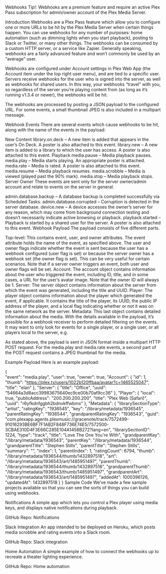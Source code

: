 Webhooks
Tip!: Webhooks are a premium feature and require an active Plex Pass subscription for admin/owner account of the Plex Media Server.

Introduction
Webhooks are a Plex Pass feature which allow you to configure one or more URLs to be hit by the Plex Media Server when certain things happen. You can use webhooks for any number of purposes: home automation (such as dimming lights when you start playback), posting to Slack or Twitter, or many other things. The webhooks can be consumed by a custom HTTP server, or a service like Zapier. Generally speaking, webhooks are a fairly advanced feature and won’t commonly be used by an “average” user.

Webhooks are configured under Account settings in Plex Web App (the Account item under the top right user menu), and are tied to a specific user. Servers receive webhooks for the user who is signed into the server, as well as webhooks for shared users. In this way, your webhooks “travel” with you, so regardless of the server you’re playing content from (as long as it’s running v1.3.4 or newer), the webhooks will be hit.

The webhooks are processed by posting a JSON payload to the configured URL. For some events, a small thumbnail JPEG is also included in a multipart message.



Webhook Events
There are several events which cause webhooks to be hit, along with the name of the events in the payload:

New Content
library.on.deck – A new item is added that appears in the user’s On Deck. A poster is also attached to this event.
library.new – A new item is added to a library to which the user has access. A poster is also attached to this event.
Playback
media.pause – Media playback pauses.
media.play – Media starts playing. An appropriate poster is attached.
media.rate – Media is rated. A poster is also attached to this event.
media.resume – Media playback resumes.
media.scrobble – Media is viewed (played past the 90% mark).
media.stop – Media playback stops.
Server Owner
These events are sent only for the server owner/admin account and relate to events on the server in general.

admin.database.backup – A database backup is completed successfully via Scheduled Tasks.
admin.database.corrupted – Corruption is detected in the server database.
device.new – A device accesses the owner’s server for any reason, which may come from background connection testing and doesn’t necessarily indicate active browsing or playback.
playback.started – Playback is started by a shared user for the server. A poster is also attached to this event.
Webhook Payload
The payload consists of five different parts.

Top-level: This contains event, user, and owner attributes. The event attribute holds the name of the event, as specified above. The user and owner flags indicate whether the event is sent because the user has a webhook configured (user flag is set) or because the server owner has a webhook set (the owner flag is set). This can be very useful for certain scenarios. Note that if a server owner triggers an event, both user and owner flags will be set.
Account: The account object contains information about the user who triggered the event, including ID, title, and in some cases, a URL for the user’s avatar image. Note that the owner ID will always be 1.
Server: The server object contains information about the server from which the event was generated, including the title and UUID.
Player: The player object contains information about the player which generated the event, if applicable. It contains the title of the player, its UUID, the public IP address of the player, and a local flag indicating whether or not it was on the same network as the server.
Metadata: This last object contains detailed information about the media.
With the details available in the payload, it’s possible for a webhook receiver to perform detailed filtering on the events. It may want to only look for events for a single player, or a single user, or all players local to the server, e.g.

As stated above, the payload is sent in JSON format inside a multipart HTTP POST request. For the media.play and media.rate events, a second part of the POST request contains a JPEG thumbnail for the media.

Example Payload
Here is an example payload:

{  
   "event": "media.play",
   "user": true,
   "owner": true,
   "Account": {
      "id": 1,
      "thumb": "https://plex.tv/users/1022b120ffbaa/avatar?c=1465525047",
      "title": "elan"
   },
   "Server": {
      "title": "Office",
      "uuid": "54664a3d8acc39983675640ec9ce00b70af9cc36"
   },
   "Player": {
      "local": true,
      "publicAddress": "200.200.200.200",
      "title": "Plex Web (Safari)",
      "uuid": "r6yfkdnfggbh2bdnvkffwbms"
   },
   "Metadata": {
      "librarySectionType": "artist",
      "ratingKey": "1936545",
      "key": "/library/metadata/1936545",
      "parentRatingKey": "1936544",
      "grandparentRatingKey": "1936543",
      "guid": "com.plexapp.agents.plexmusic://gracenote/track/7572499-91016293BE6BF7F1AB2F848F736E74E5/7572500-3CBAE310D4F3E66C285E104A1458B272?lang=en",
      "librarySectionID": 1224,
      "type": "track",
      "title": "Love The One You're With",
      "grandparentKey": "/library/metadata/1936543",
      "parentKey": "/library/metadata/1936544",
      "grandparentTitle": "Stephen Stills",
      "parentTitle": "Stephen Stills",
      "summary": "",
      "index": 1,
      "parentIndex": 1,
      "ratingCount": 6794,
      "thumb": "/library/metadata/1936544/thumb/1432897518",
      "art": "/library/metadata/1936543/art/1485951497",
      "parentThumb": "/library/metadata/1936544/thumb/1432897518",
      "grandparentThumb": "/library/metadata/1936543/thumb/1485951497",
      "grandparentArt": "/library/metadata/1936543/art/1485951497",
      "addedAt": 1000396126,
      "updatedAt": 1432897518
   }
}
Sample Code
We’ve made a few sample projects available so that you can see the sorts of things you can build using webhooks.

Notifications
A simple app which lets you control a Plex player using media keys, and displays native notifications during playback.



GitHub Repo: Notifications

Slack Integration
An app intended to be deployed on Heroku, which posts media scrobble and rating events into a Slack room.



GitHub Repo: Slack integration

Home Automation
A simple example of how to connect the webhooks up to recreate a theater lighting experience.

GitHub Repo: Home automation